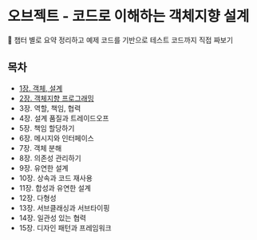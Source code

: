 # 오브젝트 - 코드로 이해하는 객체지향 설계
📌 챕터 별로 요약 정리하고 예제 코드를 기반으로 테스트 코드까지 직접 짜보기

## 목차
- [1장. 객체, 설계](./contents/chapter01.md)
- [2장. 객체지향 프로그래밍](./contents/chapter02.md)
- 3장. 역할, 책임, 협력
- 4장. 설계 품질과 트레이드오프
- 5장. 책임 할당하기
- 6장. 메시지와 인터페이스
- 7장. 객체 분해
- 8장. 의존성 관리하기
- 9장. 유연한 설계
- 10장. 상속과 코드 재사용
- 11장. 합성과 유연한 설계
- 12장. 다형성
- 13장. 서브클래싱과 서브타이핑
- 14장. 일관성 있는 협력
- 15장. 디자인 패턴과 프레임워크